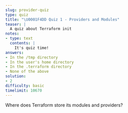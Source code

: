 ```yaml
---
slug: provider-quiz
type: quiz
title: "\U0001F4DD Quiz 1 - Providers and Modules"
teaser: |
  A quiz about Terraform init
notes:
- type: text
  contents: |
    It's quiz time!
answers:
- In the /tmp directory
- In the user's home directory
- In the .terraform directory
- None of the above
solution:
- 2
difficulty: basic
timelimit: 10670
---
```

Where does Terraform store its modules and providers?
